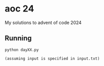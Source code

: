 # aoc 24

My solutions to advent of code 2024


## Running

    python dayXX.py

    (assuming input is specified in input.txt)
